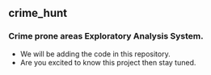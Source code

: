 ## crime_hunt
### Crime prone areas Exploratory Analysis System.
- We will be adding the code in this repository.
- Are you excited to know this project then stay tuned.
